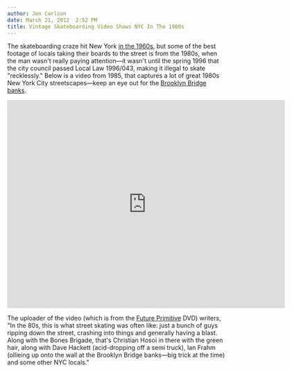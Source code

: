```yaml
---
author: Jen Carlson
date: March 21, 2012  2:52 PM
title: Vintage Skateboarding Video Shows NYC In The 1980s
---
```


<p>The skateboarding craze hit New York <a href="https://web.archive.org/web/20120322171757/http://gothamist.com/2012/02/25/flashback_when_the_skateboarding_cr.php#photo-1">in the 1960s</a>, but some of the best footage of locals taking their boards to the street is from the 1980s, when the man wasn&apos;t really paying attention&#x2014;it wasn&apos;t until the spring 1996 that the city council passed Local Law 1996/043, making it illegal to skate &quot;recklessly.&quot; Below is a video from 1985, that captures a lot of great 1980s New York City streetscapes&#x2014;keep an eye out for the <a href="https://web.archive.org/web/20120322171757/http://espn.go.com/action/bmx/news/story?id=4620354">Brooklyn Bridge banks</a>.</p>

<p><iframe width="640" height="480" src="https://web.archive.org/web/20120322171757if_/http://www.youtube.com/embed/y4DhYlaYpE0" frameborder="0" allowfullscreen></iframe></p>

<p>The uploader of the video (which is from the <a href="https://web.archive.org/web/20120322171757/http://www.skatevideosonline.net/video/66/powell-peralta/future-primitive/">Future Primitive</a> DVD) writers, &quot;In the 80s, this is what street skating was often like: just a bunch of guys ripping down the street, crashing into things and generally having a blast. Along with the Bones Brigade, that&apos;s Christian Hosoi in there with the green hair, along with Dave Hackett (acid-dropping off a semi truck), Ian Frahm (ollieing up onto the wall at the Brooklyn Bridge banks&#x2014;big trick at the time) and some other NYC locals.&quot;</p>